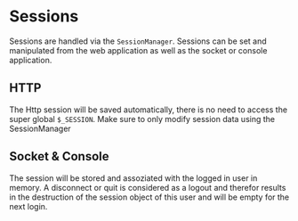 # Sessions

Sessions are handled via the `SessionManager`. Sessions can be set and manipulated from the web application as well as the socket or console application. 

## HTTP

The Http session will be saved automatically, there is no need to access the super global `$_SESSION`. Make sure to only modify session data using the SessionManager

## Socket & Console

The session will be stored and assoziated with the logged in user in memory. A disconnect or quit is considered as a logout and therefor results in the destruction of the session object of this user and will be empty for the next login.
